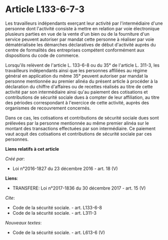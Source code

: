 # Article L133-6-7-3

Les travailleurs indépendants exerçant leur activité par l'intermédiaire d'une personne dont l'activité consiste à mettre en
relation par voie électronique plusieurs parties en vue de la vente d'un bien ou de la fourniture d'un service peuvent
autoriser par mandat cette personne à réaliser par voie dématérialisée les démarches déclaratives de début d'activité auprès
du centre de formalités des entreprises compétent conformément aux dispositions du code de commerce. 

Lorsqu'ils relèvent de l'article L. 133-6-8 ou du 35° de l'article L. 311-3, les travailleurs indépendants ainsi que les
personnes affiliées au régime général en application du même 35° peuvent autoriser par mandat la personne mentionnée au
premier alinéa du présent article à procéder à la déclaration du chiffre d'affaires ou de recettes réalisés au titre de cette
activité par son intermédiaire ainsi qu'au paiement des cotisations et contributions de sécurité sociale dues à compter de
leur affiliation, au titre des périodes correspondant à l'exercice de cette activité, auprès des organismes de recouvrement
concernés. 

Dans ce cas, les cotisations et contributions de sécurité sociale dues sont prélevées par la personne mentionnée au même
premier alinéa sur le montant des transactions effectuées par son intermédiaire. Ce paiement vaut acquit des cotisations et
contributions de sécurité sociale par ces personnes.

**Liens relatifs à cet article**

_Créé par_:

  - Loi n°2016-1827 du 23 décembre 2016 - art. 18 (V)

**Liens**:

  - TRANSFERE: Loi n°2017-1836 du 30 décembre 2017 - art. 15 (V)

_Cite_:

  - Code de la sécurité sociale. - art. L133-6-8
  - Code de la sécurité sociale. - art. L311-3

_Nouveaux textes_:

  - Code de la sécurité sociale. - art. L613-6 (V)
